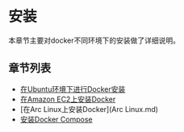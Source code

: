 # 安装

本章节主要对docker不同环境下的安装做了详细说明。

## 章节列表

* [在Ubuntu环境下进行Docker安装](ubuntu.md)
* [在Amazon EC2上安装Docker](amazon.md)
* [在Arc Linux上安装Docker](Arc Linux.md)
* [安装Docker Compose](compose.md)
